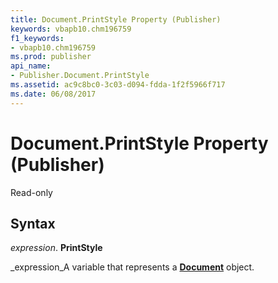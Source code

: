 ```yaml
---
title: Document.PrintStyle Property (Publisher)
keywords: vbapb10.chm196759
f1_keywords:
- vbapb10.chm196759
ms.prod: publisher
api_name:
- Publisher.Document.PrintStyle
ms.assetid: ac9c8bc0-3c03-d094-fdda-1f2f5966f717
ms.date: 06/08/2017
---
```



# Document.PrintStyle Property (Publisher)

Read-only


## Syntax

 _expression_. **PrintStyle**

 _expression_A variable that represents a  **[Document](Publisher.Document.md)** object.


